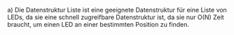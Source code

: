 a)
Die Datenstruktur Liste ist eine geeignete Datenstruktur für eine Liste von LEDs, da sie eine schnell zugreifbare Datenstruktur ist, da sie nur O(N) Zeit braucht, um einen LED an einer bestimmten Position zu finden.

